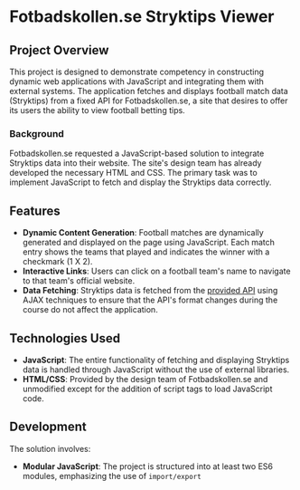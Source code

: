 # Fotbadskollen.se Stryktips Viewer

## Project Overview

This project is designed to demonstrate competency in constructing dynamic web applications with JavaScript and integrating them with external systems. The application fetches and displays football match data (Stryktips) from a fixed API for Fotbadskollen.se, a site that desires to offer its users the ability to view football betting tips.

### Background

Fotbadskollen.se requested a JavaScript-based solution to integrate Stryktips data into their website. The site's design team has already developed the necessary HTML and CSS. The primary task was to implement JavaScript to fetch and display the Stryktips data correctly.

## Features

- **Dynamic Content Generation**: Football matches are dynamically generated and displayed on the page using JavaScript. Each match entry shows the teams that played and indicates the winner with a checkmark (1 X 2).
- **Interactive Links**: Users can click on a football team's name to navigate to that team's official website.
- **Data Fetching**: Stryktips data is fetched from the [provided API](https://stryk.herokuapp.com/strycket2022) using AJAX techniques to ensure that the API's format changes during the course do not affect the application.

## Technologies Used

- **JavaScript**: The entire functionality of fetching and displaying Stryktips data is handled through JavaScript without the use of external libraries.
- **HTML/CSS**: Provided by the design team of Fotbadskollen.se and unmodified except for the addition of script tags to load JavaScript code.

## Development

The solution involves:
- **Modular JavaScript**: The project is structured into at least two ES6 modules, emphasizing the use of `import/export`
